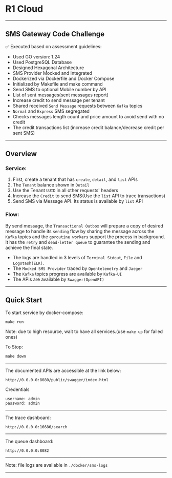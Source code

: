 # R1 Cloud

---

## SMS Gateway Code Challenge

✅ Executed based on assessment guidelines:

- Used GO version: 1.24
- Used PostgreSQL Database
- Designed Hexagonal Architecture
- SMS Provider Mocked and Integrated
- Dockerized via Dockerfile and Docker Compose
- Initialized by Makefile and make command
- Send SMS to optional Mobile number by API
- List of sent messages(sent messages report)
- Increase credit to send message per tenant
- Shared received `Send Message` requests between `Kafka` topics
- `Normal` and `Express` SMS segregated
- Checks messages length count and price amount to avoid send with no credit
- The credit transactions list (increase credit balance/decrease credit per sent SMS)

---

## Overview

### Service:

1. First, create a tenant that has `create`, `detail`, and `list` APIs
2. The `Tenant` balance shown in `Detail` 
3. Use the Tenant `UUID` in all other requests' headers
4. Increase the `Credit` to send SMS(Use the `list` API to trace transactions)
5. Send SMS via Message API. Its status is available by `list` API

### Flow:

By send message, the `Transactional Outbox` will prepare a copy of desired message to handle its `sending` flow
by sharing the message across the `Kafka` topics and the `goroutine workers` support the process in background.
It has the `retry` and `dead-letter queue` to guarantee the sending and achieve the final state.

- The logs are handled in 3 levels of `Terminal Stdout`, `File` and `Logstash(ELK)`. 
- The `Mocked SMS Provider` traced by `Opentelemetry` and `Jaeger`
- The `Kafka` topics progress are available by `Kafka-UI`
- The APIs are available by `Swagger(OpenAPI)`

---

## Quick Start

To start service by docker-compose:
```shell
make run
```

Note: due to high resource, wait to have all services.(use `make up` for failed ones)

To Stop:
```shell
make down
```
---

The documented APIs are accessible at the link below:

```text
http://0.0.0.0:8080/public/swagger/index.html
```
Credentials
```text
username: admin
password: admin
```
---

The trace dashboard:

```text
http://0.0.0.0:16686/search
```

---

The queue dashboard:

```text
http://0.0.0.0:8082
```

---

Note: file logs are available in `./docker/sms-logs`


---